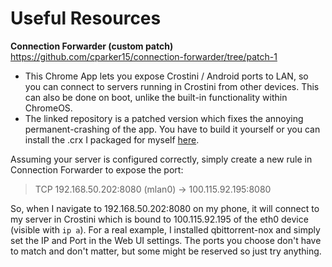 # Useful Resources

**Connection Forwarder (custom patch)**
https://github.com/cparker15/connection-forwarder/tree/patch-1
* This Chrome App lets you expose Crostini / Android ports to LAN, so you can connect to servers running in Crostini from other devices. This can also be done on boot, unlike the built-in functionality within ChromeOS.
* The linked repository is a patched version which fixes the annoying permanent-crashing of the app. You have to build it yourself or you can install the .crx I packaged for myself [here](https://github.com/Granshmeyr/chronos/raw/main/extensions/connection-forwarder.crx).

Assuming your server is configured correctly, simply create a new rule in Connection Forwarder to expose the port:

> TCP 192.168.50.202:8080 (mlan0) → 100.115.92.195:8080

So, when I navigate to 192.168.50.202:8080 on my phone, it will connect to my server in Crostini which is bound to 100.115.92.195 of the eth0 device (visible with `ip a`). For a real example, I installed qbittorrent-nox and simply set the IP and Port in the Web UI settings. The ports you choose don't have to match and don't matter, but some might be reserved so just try anything.
